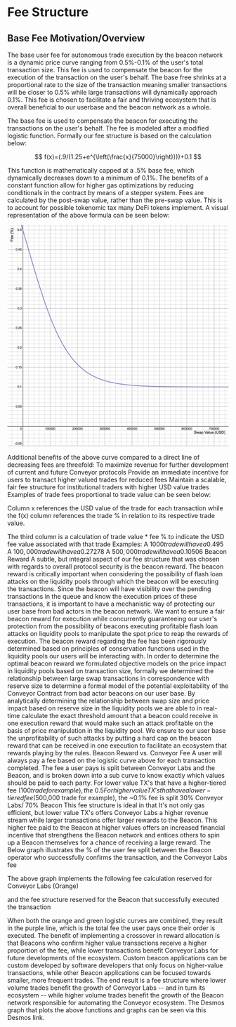 # Fee Structure

## Base Fee Motivation/Overview
The base user fee for autonomous trade execution by the beacon network is a dynamic price curve ranging from 0.5%-0.1% of the user's total transaction size. This fee is used to compensate the beacon for the execution of the transaction on the user's behalf. The base free shrinks at a proportional rate to the size of the transaction meaning smaller transactions will be closer to 0.5% while large transactions will dynamically approach 0.1%. This fee is chosen to facilitate a fair and thriving ecosystem that is overall beneficial to our userbase and the beacon network as a whole.  

The base fee is used to compensate the beacon for executing the transactions on the user's behalf. The fee is modeled after a modified logistic function. Formally our fee structure is based on the calculation below:

$$
f(x)=(.9/(1.25+e^{\left(\frac{x}{75000}\right)}))+0.1
$$

​This function is mathematically capped at a .5% base fee, which dynamically decreases down to a minimum of 0.1%. The benefits of a constant function allow for higher gas optimizations by reducing conditionals in the contract by means of a stepper system. Fees are calculated by the post-swap value, rather than the pre-swap value. This is to account for possible tokenomic tax many DeFi tokens implement. A visual representation of the above formula can be seen below:

![](assets/png/FeeGraph.png)

Additional benefits of the above curve compared to a direct line of decreasing fees are threefold:
To maximize revenue for further development of current and future Conveyor protocols
Provide an immediate incentive for users to transact higher valued trades for reduced fees
Maintain a scalable, fair fee structure for institutional traders with higher USD value trades 
Examples of trade fees proportional to trade value can be seen below:

Column x references the USD value of the trade for each transaction while the f(x) column references the trade % in relation to its respective trade value.

The third column is a calculation of trade value * fee % to indicate the USD fee value associated with that trade 
Examples:
A $1000 trade will have a 0.49% fee = ~$5
A $100,000 trade will have a 0.27% fee = ~$278
A $500,000 trade will have a 0.10% fee = ~$506
Beacon Reward
A subtle, but integral aspect of our fee structure that was chosen with regards to overall protocol security is the beacon reward. The beacon reward is critically important when considering the possibility of flash loan attacks on the liquidity pools through which the beacon will be executing the transactions. Since the beacon will have visibility over the pending transactions in the queue and know the execution prices of these transactions, it is important to have a mechanistic way of protecting our user base from bad actors in the beacon network. We want to ensure a fair beacon reward for execution while concurrently guaranteeing our user's protection from the possibility of beacons executing profitable flash loan attacks on liquidity pools to manipulate the spot price to reap the rewards of execution. 
The beacon reward regarding the fee has been rigorously determined based on principles of conservation functions used in the liquidity pools our users will be interacting with. In order to determine the optimal beacon reward we formulated objective models on the price impact in liquidity pools based on transaction size, formally we determined the relationship between large swap transactions in correspondence with reserve size to determine a formal model of the potential exploitability of the Conveyor Contract from bad actor beacons on our user base. 
By analytically determining the relationship between swap size and price impact based on reserve size in the liquidity pools we are able to in real-time calculate the exact threshold amount that a beacon could receive in one execution reward that would make such an attack profitable on the basis of price manipulation in the liquidity pool. We ensure to our user base the unprofitability of such attacks by putting a hard cap on the beacon reward that can be received in one execution to facilitate an ecosystem that rewards playing by the rules. 
Beacon Reward vs. Conveyor Fee
A user will always pay a fee based on the logistic curve above for each transaction completed. The fee a user pays is split between Conveyor Labs and the Beacon, and is broken down into a sub curve to know exactly which values should be paid to each party.
For lower value TX's that have a higher-tiered fee ($100 trade for example), the ~0.5% fee is split 70% Conveyor Labs/ 30% Beacon
 For higher value TX's that have a lower-tiered fee ($500,000 trade for example), the ~0.1% fee is split 30% Conveyor Labs/ 70% Beacon
This fee structure is ideal in that It's not only gas efficient, but lower value TX's offers Conveyor Labs a higher revenue stream while larger transactions offer larger rewards to the Beacon. This higher fee paid to the Beacon at higher values offers an increased financial incentive that strengthens the Beacon network and entices others to spin up a Beacon themselves for a chance of receiving a large reward.
The Below graph illustrates the % of the user fee split between the Beacon operator who successfully confirms the transaction, and the Conveyor Labs fee
  

The above graph implements the following fee calculation reserved for Conveyor Labs (Orange)

and the fee structure reserved for the Beacon that successfully executed the transaction

When both the orange and green logistic curves are combined, they result in the purple line, which is the total fee the user pays once their order is executed.
The benefit of implementing a crossover in reward allocation is that Beacons who confirm higher value transactions receive a higher proportion of the fee, while lower transactions benefit Conveyor Labs for future developments of the ecosystem. Custom beacon applications can be custom developed by software developers that only focus on higher-value transactions, while other Beacon applications can be focused towards smaller, more frequent trades.
The end result is a fee structure where lower volume trades benefit the growth of Conveyor Labs -- and in turn its ecosystem -- while higher volume trades benefit the growth of the Beacon network responsible for automating the Conveyor ecosystem. 
The Desmos graph that plots the above functions and graphs can be seen via this Desmos link.